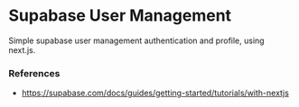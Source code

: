 # Supabase User Management

Simple supabase user management authentication and profile, using next.js.

### References
- https://supabase.com/docs/guides/getting-started/tutorials/with-nextjs
